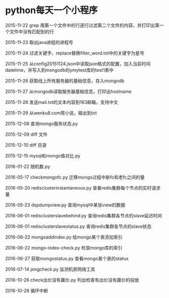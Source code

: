 # python每天一个小程序

2015-11-22 grep 用第一个文件中的行逐行过滤第二个文件的内容，并打印出第一个文件中没有匹配到的行

2015-11-23 取出java进程的进程号

2015-11-24 过滤关键字，replace替换filter_word.txt中的关键字为星号

2015-11-25 从config20151124.json中读取json格式的配置，加入当前时间datetime，并写入到mongodb的ymytest库的test1表中

2015-11-26 获取线上所有服务器的基础信息，存入mongodb

2015-11-27 从mongodb读取服务器基础信息，打印出hostname

2015-11-28 发送mail.txt的文本内容到163邮箱，支持中文

2015-11-29 从wenku8.com爬小说，输出到txt

2015-12-08 查询mongo服务状态.py

2015-12-09 diff 文件

2015-12-10 diff 目录

2015-12-15 mysql和mongo值对比.py

2016-01-22 随机数.py

2016-05-17 checkmongofc.py 迁移mongo过程中新fc和老fc之间的量

2016-05-20 redisclusterinstantaneous.py 查看redis集群每个节点的实时请求量

2016-05-23 dspdumpview.py 查询mysql中某张view的数据

2016-06-01 redisclusterslavebehind.py 查询redis集群各节点的slave延迟时间

2016-06-01 redisclusterslavestatus.py 查询redis集群各节点的slave状态

2016-06-22 mongoaddindex.py 给mongo某个表添加索引

2016-06-22 mongo-index-check.py 检查mongo库的索引

2016-06-27 获取mongostatus.py 查看mongo某个表的status

2016-07-14 pingcheck.py 监测机房网络工具

2016-10-26 check出价没有赢价.py 列出检查有出价没有赢价的投放

2016-10-28 循环中断
